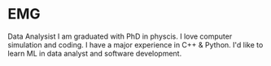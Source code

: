 # EMG
Data Analysist
I am graduated with PhD in physcis. I love computer simulation and coding. I have a major experience in C++ & Python. I'd like to learn ML in data analyst and software development.
